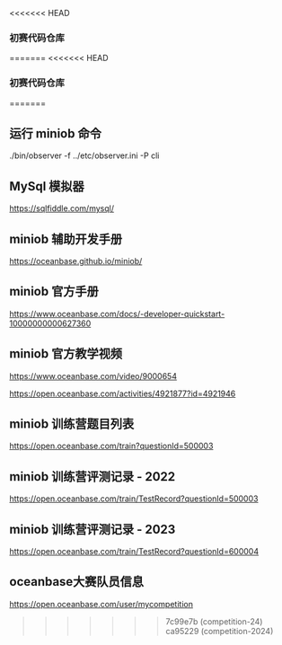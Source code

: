 <<<<<<< HEAD
### 初赛代码仓库
=======
<<<<<<< HEAD
### 初赛代码仓库
=======
## 运行 miniob 命令
./bin/observer -f ../etc/observer.ini -P cli

## MySql 模拟器
https://sqlfiddle.com/mysql/

## miniob 辅助开发手册
https://oceanbase.github.io/miniob/

## miniob 官方手册
https://www.oceanbase.com/docs/-developer-quickstart-10000000000627360

## miniob 官方教学视频
https://www.oceanbase.com/video/9000654

https://open.oceanbase.com/activities/4921877?id=4921946

## miniob 训练营题目列表
https://open.oceanbase.com/train?questionId=500003

## miniob 训练营评测记录 - 2022
https://open.oceanbase.com/train/TestRecord?questionId=500003

## miniob 训练营评测记录 - 2023
https://open.oceanbase.com/train/TestRecord?questionId=600004

## oceanbase大赛队员信息
https://open.oceanbase.com/user/mycompetition

>>>>>>> 7c99e7b (competition-24)
>>>>>>> ca95229 (competition-2024)

